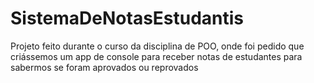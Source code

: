 # SistemaDeNotasEstudantis
Projeto feito durante o curso da disciplina de POO, onde foi pedido que criássemos um app de console para receber notas de estudantes para sabermos se foram aprovados ou reprovados
